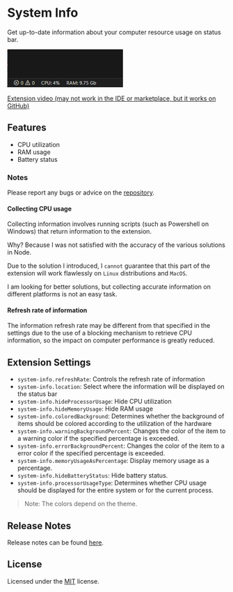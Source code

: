 # System Info

Get up-to-date information about your computer resource usage on status bar.

![Extension image example](assets/extension-usage-example.png)

[Extension video (may not work in the IDE or marketplace, but it works on GitHub)](https://user-images.githubusercontent.com/61974579/220412247-f511aa3b-e6b3-4711-bdf6-e3115444431d.mp4
)

## Features

* CPU utilization
* RAM usage
* Battery status

### Notes

Please report any bugs or advice on the [repository](https://github.com/MASSHUU12/system-info/issues).

#### Collecting CPU usage

Collecting information involves running scripts (such as Powershell on Windows) that return information to the extension.

Why? Because I was not satisfied with the accuracy of the various solutions in Node.

Due to the solution I introduced, I `cannot` guarantee that this part of the extension will work flawlessly on `Linux` distributions and `MacOS`.

I am looking for better solutions, but collecting accurate information on different platforms is not an easy task.

#### Refresh rate of information

The information refresh rate may be different from that specified in the settings due to the use of a blocking mechanism to retrieve CPU information, so the impact on computer performance is greatly reduced.

## Extension Settings

* `system-info.refreshRate`: Controls the refresh rate of information
* `system-info.location`: Select where the information will be displayed on the status bar
* `system-info.hideProcessorUsage`: Hide CPU utilization
* `system-info.hideMemoryUsage`: Hide RAM usage
* `system-info.coloredBackground`: Determines whether the background of items should be colored according to the utilization of the hardware
* `system-info.warningBackgroundPercent`: Changes the color of the item to a warning color if the specified percentage is exceeded.
* `system-info.errorBackgroundPercent`: Changes the color of the item to a error color if the specified percentage is exceeded.
* `system-info.memoryUsageAsPercentage`: Display memory usage as a percentage.
* `system-info.hideBatteryStatus`: Hide battery status.
* `system-info.processorUsageType`: Determines whether CPU usage should be displayed for the entire system or for the current process.

> Note: The colors depend on the theme.

## Release Notes

Release notes can be found [here](https://github.com/MASSHUU12/system-info/blob/main/CHANGELOG.md).

## License

Licensed under the [MIT](https://github.com/MASSHUU12/system-info/blob/main/LICENSE) license.
